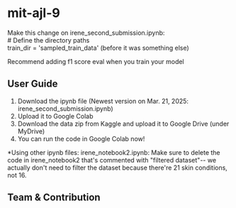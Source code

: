 # mit-ajl-9
Make this change on irene_second_submission.ipynb:\
\# Define the directory paths\
train_dir = 'sampled_train_data' (before it was something else) 

Recommend adding f1 score eval when you train your model

## User Guide
1. Download the ipynb file (Newest version on Mar. 21, 2025: irene_second_submission.ipynb)
2. Upload it to Google Colab
3. Download the data zip from Kaggle and upload it to Google Drive (under MyDrive)
4. You can run the code in Google Colab now!

*Using other ipynb files:
irene_notebook2.ipynb: Make sure to delete the code in irene_notebook2 that's commented with "filtered dataset"-- we actually don't need to filter the dataset because there're 21 skin conditions, not 16.

## Team & Contribution
